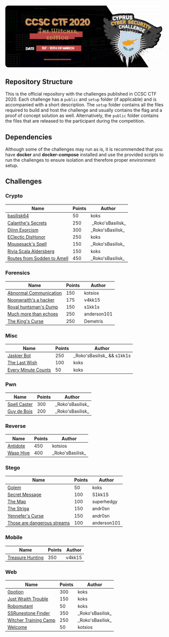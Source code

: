 ![CCSC CTF 2020](assets/banner.png)

## Repository Structure

This is the official repository with the challenges published in CCSC CTF 2020. Each challenge has a `public` and `setup` folder (if applicable) and is accompanied with a short description. The `setup` folder contains all the files required to build and host the challenge and usually contains the flag and a proof of concept solution as well. Alternatively, the `public` folder contains the files that are released to the participant during the competition.

## Dependencies

Although some of the challenges may run as is, it is recommended that you have **docker** and **docker-compose** installed and use the provided scripts to run the challenges to ensure isolation and therefore proper environment setup.

## Challenges

### Crypto

| Name                                                                                                                      | Points | Author             |
| ------------------------------------------------------------------------------------------------------------------------- | ------ | ------------------ |
| [basilisk64](https://github.com/apogiatzis/CCSC-CTF-2020/tree/master/crypto/basilisk64)                                   | 50     | koks               |
| [Calanthe's Secrets](https://github.com/apogiatzis/CCSC-CTF-2020/tree/master/crypto/calanthes-secrets)                    | 250    |  _Roko'sBasilisk\_ |
| [Djinn Exorcism](https://github.com/apogiatzis/CCSC-CTF-2020/tree/master/crypto/djinn-exorcism)                           | 300    | \_Roko'sBasilisk\_ |
| [EClectic DisHonor](https://github.com/apogiatzis/CCSC-CTF-2020/tree/master/crypto/eclectic-dishonor)                     | 250    | koks               |
| [Mousesack's Spell](https://github.com/apogiatzis/CCSC-CTF-2020/tree/master/crypto/mousesacks-spell)                      | 150    | \_Roko'sBasilisk\_ |
| [Rivia Scala Aldersberg](https://github.com/apogiatzis/CCSC-CTF-2020/tree/master/crypto/rivia-scala-aldersberg)           | 150    | koks               |
| [Routes from Sodden to Amell](https://github.com/apogiatzis/CCSC-CTF-2020/tree/master/crypto/routes-from-sodden-to-amell) | 450    | \_Roko'sBasilisk\_ |

### Forensics

| Name                                                                                                               | Points | Author      |
| ------------------------------------------------------------------------------------------------------------------ | ------ | ----------- |
| [Abnormal Communication](https://github.com/apogiatzis/CCSC-CTF-2020/tree/master/forensics/abnormal_communication) | 150    | kotsios     |
| [Noonwraith's a hacker](https://github.com/apogiatzis/CCSC-CTF-2020/blob/master/forensics/Noonwraith%27s-a-hacker) | 175    | v4kk15      |
| [Royal huntsman's Dump](https://github.com/apogiatzis/CCSC-CTF-2020/tree/master/forensics/royal-huntsman's-dump)   | 150    | s1kk1s      |
| [Much more than echoes](https://github.com/apogiatzis/CCSC-CTF-2020/tree/master/forensics/much_more_than_echoes)   | 250    | anderson101 |
| [The King's Curse](https://github.com/apogiatzis/CCSC-CTF-2020/tree/master/misc/the-kings-curse)                   | 250    | Demetris    |

### Misc

| Name                                                                                                    | Points | Author                       |
| ------------------------------------------------------------------------------------------------------- | ------ | ---------------------------- |
| [Jaskier Bot](https://github.com/apogiatzis/CCSC-CTF-2020/tree/master/misc/jaskier-bot)                 | 250    | \_Roko'sBasilisk\_ && s1kk1s |
| [The Last Wish](https://github.com/apogiatzis/CCSC-CTF-2020/tree/master/misc/the-last-wish)             | 100    | koks                         |
| [Every Minute Counts](https://github.com/apogiatzis/CCSC-CTF-2020/tree/master/misc/every-minute-counts) | 50     | koks                         |

### Pwn

| Name                                                                                     | Points | Author             |
| ---------------------------------------------------------------------------------------- | ------ | ------------------ |
| [Spell Caster](https://github.com/apogiatzis/CCSC-CTF-2020/tree/master/pwn/spell-caster) | 300    | \_Roko'sBasilisk\_ |
| [Guy de Bois](https://github.com/apogiatzis/CCSC-CTF-2020/tree/master/pwn/guy-de-bois)   | 200    | \_Roko'sBasilisk\_ |

### Reverse

| Name | Points | Author |
| ---- | ------ | ------ |
| [Antidote](https://github.com/apogiatzis/CCSC-CTF-2020/tree/master/reverse/antidote) | 450 | kotsios |
| [Wasp Hive](https://github.com/apogiatzis/CCSC-CTF-2020/tree/master/reverse/wasp-hive) | 400 | \_Roko'sBasilisk\_ |


### Stego

| Name                                                                                                                     | Points | Author      |
| ------------------------------------------------------------------------------------------------------------------------ | ------ | ----------- |
| [Golem](https://github.com/apogiatzis/CCSC-CTF-2020/tree/master/stego/golem)                                             | 50     | koks        |
| [Secret Message](https://github.com/apogiatzis/CCSC-CTF-2020/tree/master/stego/secret-message)                           | 100    | S1kk1S      |
| [The Map](https://github.com/apogiatzis/CCSC-CTF-2020/tree/master/stego/the_map)                                         | 100    | superhedgy  |
| [The Striga](https://github.com/apogiatzis/CCSC-CTF-2020/tree/master/stego/the_striga)                                   | 150    | andr0sn     |
| [Yennefer's Curse](https://github.com/apogiatzis/CCSC-CTF-2020/tree/master/stego/yennefers-curse)                        | 150    | andr0sn     |
| [Those are dangerous streams](https://github.com/apogiatzis/CCSC-CTF-2020/tree/master/stego/those_are_dangerous_streams) | 100    | anderson101 |

### Mobile

| Name                                                                                              | Points | Author |
| ------------------------------------------------------------------------------------------------- | ------ | ------ |
| [Treasure Hunting](https://github.com/apogiatzis/CCSC-CTF-2020/tree/master/mobile/threat-hunting) | 350    | v4kk15 |

### Web

| Name                                                                                                       | Points | Author             |
| ---------------------------------------------------------------------------------------------------------- | ------ | ------------------ |
| [0potion](https://github.com/apogiatzis/CCSC-CTF-2020/tree/master/web/0potion)                             | 300    | koks               |
| [Just Wraith Trouble](https://github.com/apogiatzis/CCSC-CTF-2020/tree/master/web/just-wraith-trouble)     | 150    | koks               |
| [Robomutant](https://github.com/apogiatzis/CCSC-CTF-2020/tree/master/web/robomutant)                       | 50     | koks               |
| [SSRunestone Finder](https://github.com/apogiatzis/CCSC-CTF-2020/tree/master/web/ssrunestone-finder)       | 350    | \_Roko'sBasilisk\_ |
| [Witcher Training Camp](https://github.com/apogiatzis/CCSC-CTF-2020/tree/master/web/witcher-training-camp) | 250    | \_Roko'sBasilisk\_ |
| [Welcome](https://github.com/apogiatzis/CCSC-CTF-2020/tree/master/web/welcome)                             | 50     | kotsios            |

